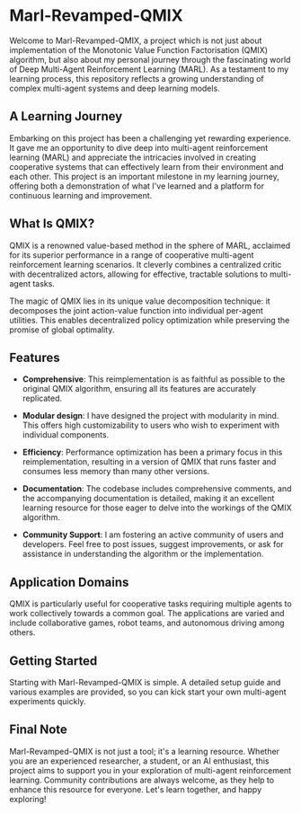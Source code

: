 # Marl-Revamped-QMIX

Welcome to Marl-Revamped-QMIX, a project which is not just about implementation of the Monotonic Value Function Factorisation (QMIX) algorithm, but also about my personal journey through the fascinating world of Deep Multi-Agent Reinforcement Learning (MARL). As a testament to my learning process, this repository reflects a growing understanding of complex multi-agent systems and deep learning models.

## A Learning Journey

Embarking on this project has been a challenging yet rewarding experience. It gave me an opportunity to dive deep into multi-agent reinforcement learning (MARL) and appreciate the intricacies involved in creating cooperative systems that can effectively learn from their environment and each other. This project is an important milestone in my learning journey, offering both a demonstration of what I've learned and a platform for continuous learning and improvement.

## What Is QMIX?

QMIX is a renowned value-based method in the sphere of MARL, acclaimed for its superior performance in a range of cooperative multi-agent reinforcement learning scenarios. It cleverly combines a centralized critic with decentralized actors, allowing for effective, tractable solutions to multi-agent tasks.

The magic of QMIX lies in its unique value decomposition technique: it decomposes the joint action-value function into individual per-agent utilities. This enables decentralized policy optimization while preserving the promise of global optimality.

## Features

- **Comprehensive**: This reimplementation is as faithful as possible to the original QMIX algorithm, ensuring all its features are accurately replicated.

- **Modular design**: I have designed the project with modularity in mind. This offers high customizability to users who wish to experiment with individual components.

- **Efficiency**: Performance optimization has been a primary focus in this reimplementation, resulting in a version of QMIX that runs faster and consumes less memory than many other versions.

- **Documentation**: The codebase includes comprehensive comments, and the accompanying documentation is detailed, making it an excellent learning resource for those eager to delve into the workings of the QMIX algorithm.

- **Community Support**: I am fostering an active community of users and developers. Feel free to post issues, suggest improvements, or ask for assistance in understanding the algorithm or the implementation.

## Application Domains

QMIX is particularly useful for cooperative tasks requiring multiple agents to work collectively towards a common goal. The applications are varied and include collaborative games, robot teams, and autonomous driving among others.

## Getting Started

Starting with Marl-Revamped-QMIX is simple. A detailed setup guide and various examples are provided, so you can kick start your own multi-agent experiments quickly.

## Final Note

Marl-Revamped-QMIX is not just a tool; it's a learning resource. Whether you are an experienced researcher, a student, or an AI enthusiast, this project aims to support you in your exploration of multi-agent reinforcement learning. Community contributions are always welcome, as they help to enhance this resource for everyone. Let's learn together, and happy exploring!
